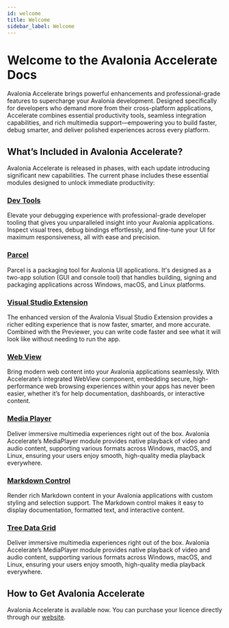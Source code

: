 ```yaml
---
id: welcome
title: Welcome
sidebar_label: Welcome
---
```


# Welcome to the Avalonia Accelerate Docs

Avalonia Accelerate brings powerful enhancements and professional-grade features to supercharge your Avalonia development. Designed specifically for developers who demand more from their cross-platform applications, Accelerate combines essential productivity tools, seamless integration capabilities, and rich multimedia support—empowering you to build faster, debug smarter, and deliver polished experiences across every platform.

## What’s Included in Avalonia Accelerate?

Avalonia Accelerate is released in phases, with each update introducing significant new capabilities. The current phase includes these essential modules designed to unlock immediate productivity:

### [Dev Tools](./tools/dev-tools/getting-started)

Elevate your debugging experience with professional-grade developer tooling that gives you unparalleled insight into your Avalonia applications. Inspect visual trees, debug bindings effortlessly, and fine-tune your UI for maximum responsiveness, all with ease and precision.

### [Parcel](./tools/parcel/getting-started)

Parcel is a packaging tool for Avalonia UI applications. It's designed as a two-app solution (GUI and console tool) that handles building, signing and packaging applications across Windows, macOS, and Linux platforms.

### [Visual Studio Extension](./tools/vs-ext/getting-started)

The enhanced version of the Avalonia Visual Studio Extension provides a richer editing experience that is now faster, smarter, and more accurate. Combined with the Previewer, you can write code faster and see what it will look like without needing to run the app.

### [Web View](./components/webview/quickstart)

Bring modern web content into your Avalonia applications seamlessly. With Accelerate’s integrated WebView component, embedding secure, high-performance web browsing experiences within your apps has never been easier, whether it’s for help documentation, dashboards, or interactive content.

### [Media Player](./components/media-player/quickstart)

Deliver immersive multimedia experiences right out of the box. Avalonia Accelerate’s MediaPlayer module provides native playback of video and audio content, supporting various formats across Windows, macOS, and Linux, ensuring your users enjoy smooth, high-quality media playback everywhere.

### [Markdown Control](./components/markdown/quickstart)

Render rich Markdown content in your Avalonia applications with custom styling and selection support. The Markdown control makes it easy to display documentation, formatted text, and interactive content.

### [Tree Data Grid](./components/treedatagrid/quickstart)

Deliver immersive multimedia experiences right out of the box. Avalonia Accelerate’s MediaPlayer module provides native playback of video and audio content, supporting various formats across Windows, macOS, and Linux, ensuring your users enjoy 
smooth, high-quality media playback everywhere.

## How to Get Avalonia Accelerate

Avalonia Accelerate is available now. You can purchase your licence directly through our [website](https://avaloniaui.net/accelerate).
